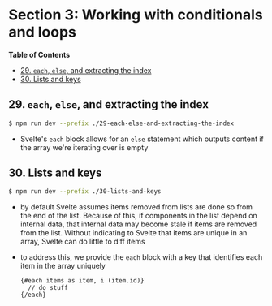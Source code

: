 # Section 3: Working with conditionals and loops


<!-- START doctoc generated TOC please keep comment here to allow auto update -->
<!-- DON'T EDIT THIS SECTION, INSTEAD RE-RUN doctoc TO UPDATE -->
**Table of Contents**

- [29. `each`, `else`, and extracting the index](#29-each-else-and-extracting-the-index)
- [30. Lists and keys](#30-lists-and-keys)

<!-- END doctoc generated TOC please keep comment here to allow auto update -->

## 29. `each`, `else`, and extracting the index

```bash
$ npm run dev --prefix ./29-each-else-and-extracting-the-index
```

- Svelte's `each` block allows for an `else` statement which outputs content if
    the array we're iterating over is empty

## 30. Lists and keys

```bash
$ npm run dev --prefix ./30-lists-and-keys
```

- by default Svelte assumes items removed from lists are done so from the end of
    the list. Because of this, if components in the list depend on internal data,
    that internal data may become stale if items are removed from the list. Without
    indicating to Svelte that items are unique in an array, Svelte can do little
    to diff items
- to address this, we provide the `each` block with a key that identifies each item
    in the array uniquely

    ```svelte
    {#each items as item, i (item.id)}
      // do stuff
    {/each}
    ```
